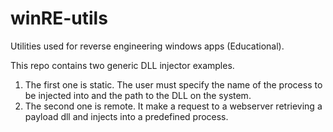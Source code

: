 # winRE-utils
Utilities used for reverse engineering windows apps (Educational).  

This repo contains two generic DLL injector examples.
1. The first one is static. The user must specify the name of the process to be injected into and the path to the DLL on the system. 
2. The second one is remote. It make a request to a webserver retrieving a payload dll and injects into a predefined process. 
